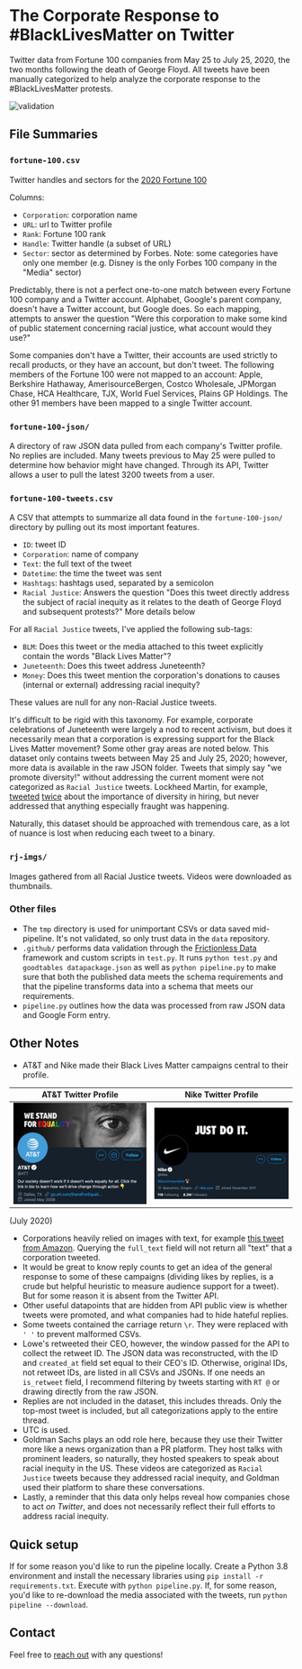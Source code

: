 # The Corporate Response to #BlackLivesMatter on Twitter

Twitter data from Fortune 100 companies from May 25 to July 25, 2020, the two months following the death of George Floyd. All tweets have been manually categorized to help analyze the corporate response to the #BlackLivesMatter protests.

![validation](https://github.com/kmcelwee/fortune-100-blm/workflows/validation/badge.svg)

## File Summaries

### `fortune-100.csv`

Twitter handles and sectors for the [2020 Fortune 100](https://fortune.com/fortune500/2020/search/)

Columns:

- `Corporation`: corporation name
- `URL`: url to Twitter profile
- `Rank`: Fortune 100 rank
- `Handle`: Twitter handle (a subset of URL)
- `Sector`: sector as determined by Forbes. Note: some categories have only one member (e.g. Disney is the only Forbes 100 company in the "Media" sector)

Predictably, there is not a perfect one-to-one match between every Fortune 100 company and a Twitter account. Alphabet, Google's parent company, doesn't have a Twitter account, but Google does. So each mapping, attempts to answer the question "Were this corporation to make some kind of public statement concerning racial justice, what account would they use?"

Some companies don't have a Twitter, their accounts are used strictly to recall products, or they have an account, but don't tweet. The following members of the Fortune 100 were not mapped to an account: Apple, Berkshire Hathaway, AmerisourceBergen, Costco Wholesale, JPMorgan Chase, HCA Healthcare, TJX, World Fuel Services, Plains GP Holdings. The other 91 members have been mapped to a single Twitter account.

### `fortune-100-json/`

A directory of raw JSON data pulled from each company's Twitter profile. No replies are included. Many tweets previous to May 25 were pulled to determine how behavior might have changed. Through its API, Twitter allows a user to pull the latest 3200 tweets from a user.

### `fortune-100-tweets.csv`

A CSV that attempts to summarize all data found in the `fortune-100-json/` directory by pulling out its most important features.

- `ID`: tweet ID
- `Corporation`: name of company
- `Text`: the full text of the tweet
- `Datetime`: the time the tweet was sent
- `Hashtags`: hashtags used, separated by a semicolon
- `Racial Justice`: Answers the question "Does this tweet directly address the subject of racial inequity as it relates to the death of George Floyd and subsequent protests?" More details below

For all `Racial Justice` tweets, I've applied the following sub-tags:

- `BLM`: Does this tweet or the media attached to this tweet explicitly contain the words "Black Lives Matter"?
- `Juneteenth`: Does this tweet address Juneteenth?
- `Money`: Does this tweet mention the corporation's donations to causes (internal or external) addressing racial inequity?

These values are null for any non-Racial Justice tweets.

It's difficult to be rigid with this taxonomy. For example, corporate celebrations of Juneteenth were largely a nod to recent activism, but does it necessarily mean that a corporation is expressing support for the Black Lives Matter movement? Some other gray areas are noted below. This dataset only contains tweets between May 25 and July 25, 2020; however, more data is available in the raw JSON folder. Tweets that simply say "we promote diversity!" without addressing the current moment were not categorized as `Racial Justice` tweets. Lockheed Martin, for example, [tweeted](https://twitter.com/LockheedMartin/status/1283068743569092608) [twice](https://twitter.com/LockheedMartin/status/1265643928159694849) about the importance of diversity in hiring, but never addressed that anything especially fraught was happening.

Naturally, this dataset should be approached with tremendous care, as a lot of nuance is lost when reducing each tweet to a binary.

### `rj-imgs/`

Images gathered from all Racial Justice tweets. Videos were downloaded as thumbnails.

### Other files
- The `tmp` directory is used for unimportant CSVs or data saved mid-pipeline. It's not validated, so only trust data in the `data` repository.
- `.github/` performs data validation through the [Frictionless Data](https://frictionlessdata.io/) framework and custom scripts in `test.py`. It runs `python test.py` and `goodtables datapackage.json` as well as `python pipeline.py` to make sure that both the published data meets the schema requirements and that the pipeline transforms data into a schema that meets our requirements.
- `pipeline.py` outlines how the data was processed from raw JSON data and Google Form entry.

## Other Notes

- AT&T and Nike made their Black Lives Matter campaigns central to their profile.

AT&T Twitter Profile               |  Nike Twitter Profile 
:-------------------------:|:-------------------------:
![att profile picture](docs/att.png) | ![nike profile picture.png](docs/nike.png)

(July 2020)

- Corporations heavily relied on images with text, for example [this tweet from Amazon](https://twitter.com/amazon/status/1267140211861073927). Querying the `full_text` field will not return all "text" that a corporation tweeted.
- It would be great to know reply counts to get an idea of the general response to some of these campaigns (dividing likes by replies, is a crude but helpful heuristic to measure audience support for a tweet). But for some reason it is absent from the Twitter API.
- Other useful datapoints that are hidden from API public view is whether tweets were promoted, and what companies had to hide hateful replies.
- Some tweets contained the carriage return `\r`. They were replaced with `' '` to prevent malformed CSVs.
- Lowe's retweeted their CEO, however, the window passed for the API to collect the retweet ID. The JSON data was reconstructed, with the ID and `created_at` field set equal to their CEO's ID. Otherwise, original IDs, not retweet IDs, are listed in all CSVs and JSONs. If one needs an `is_retweet` field, I recommend filtering by tweets starting with `RT @` or drawing directly from the raw JSON.
- Replies are not included in the dataset, this includes threads. Only the top-most tweet is included, but all categorizations apply to the entire thread.
- UTC is used.
- Goldman Sachs plays an odd role here, because they use their Twitter more like a news organization than a PR platform. They host talks with prominent leaders, so naturally, they hosted speakers to speak about racial inequity in the US. These videos are categorized as `Racial Justice` tweets because they addressed racial inequity, and Goldman used their platform to share these conversations.
- Lastly, a reminder that this data only helps reveal how companies chose to act *on Twitter*, and does not necessarily reflect their full efforts to address racial inequity.

## Quick setup

If for some reason you'd like to run the pipeline locally. Create a Python 3.8 environment and install the necessary libraries using `pip install -r requirements.txt`. Execute with `python pipeline.py`. If, for some reason, you'd like to re-download the media associated with the tweets, run `python pipeline --download`.

## Contact

Feel free to [reach out](mailto:kevinrmcelwee@gmail.com) with any questions!

